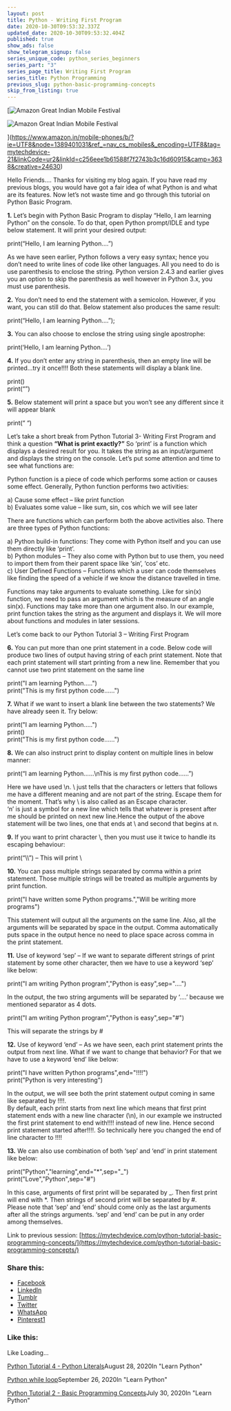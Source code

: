 ```yaml
---
layout: post
title: Python - Writing First Program
date: 2020-10-30T09:53:32.337Z
updated_date: 2020-10-30T09:53:32.404Z
published: true
show_ads: false
show_telegram_signup: false
series_unique_code: python_series_beginners
series_part: "3"
series_page_title: Writing First Program
series_title: Python Programming
previous_slug: python-basic-programming-concepts
skip_from_listing: true
---
```

[![Amazon Great Indian Mobile Festival](https://i2.wp.com/mytechdevice.com/wp-content/uploads/2020/10/amazon-mobile.jpg?resize=640%2C221&ssl=1)

![Amazon Great Indian Mobile Festival](https://i2.wp.com/mytechdevice.com/wp-content/uploads/2020/10/amazon-mobile.jpg?resize=640%2C221&ssl=1)

](https://www.amazon.in/mobile-phones/b/?ie=UTF8&node=1389401031&ref_=nav_cs_mobiles&_encoding=UTF8&tag=mytechdevice-21&linkCode=ur2&linkId=c256eee1b61588f7f2743b3c16d60915&camp=3638&creative=24630)  
  

Hello Friends…. Thanks for visiting my blog again. If you have read my previous blogs, you would have got a fair idea of what Python is and what are its features. Now let’s not waste time and go through this tutorial on Python Basic Program.

**1.** Let’s begin with Python Basic Program to display “Hello, I am learning Python” on the console. To do that, open Python prompt/IDLE and type below statement. It will print your desired output:

print(“Hello, I am learning Python….”)

As we have seen earlier, Python follows a very easy syntax; hence you don’t need to write lines of code like other languages. All you need to do is use parenthesis to enclose the string. Python version 2.4.3 and earlier gives you an option to skip the parenthesis as well however in Python 3.x, you must use parenthesis.

**2.** You don’t need to end the statement with a semicolon. However, if you want, you can still do that. Below statement also produces the same result:

print(“Hello, I am learning Python….”);

**3.** You can also choose to enclose the string using single apostrophe:

print(‘Hello, I am learning Python….’)

**4.** If you don’t enter any string in parenthesis, then an empty line will be printed…try it once!!!! Both these statements will display a blank line.

print()  
print(“”)

**5.** Below statement will print a space but you won’t see any different since it will appear blank

print(“ “)

Let’s take a short break from Python Tutorial 3- Writing First Program and think a question **“What is print exactly?”** So ‘print’ is a function which displays a desired result for you. It takes the string as an input/argument and displays the string on the console. Let’s put some attention and time to see what functions are:

Python function is a piece of code which performs some action or causes some effect. Generally, Python function performs two activities:

a) Cause some effect – like print function  
b) Evaluates some value – like sum, sin, cos which we will see later

There are functions which can perform both the above activities also. There are three types of Python functions:

a) Python build-in functions: They come with Python itself and you can use them directly like ‘print’.  
b) Python modules – They also come with Python but to use them, you need to import them from their parent space like ‘sin’, ‘cos’ etc.  
c) User Defined Functions – Functions which a user can code themselves like finding the speed of a vehicle if we know the distance travelled in time.

Functions may take arguments to evaluate something. Like for sin(x) function, we need to pass an argument which is the measure of an angle sin(x). Functions may take more than one argument also. In our example, print function takes the string as the argument and displays it. We will more about functions and modules in later sessions.

Let’s come back to our Python Tutorial 3 – Writing First Program

**6.** You can put more than one print statement in a code. Below code will produce two lines of output having string of each print statement. Note that each print statement will start printing from a new line. Remember that you cannot use two print statement on the same line

print("I am learning Python…..")  
print("This is my first python code……")

**7.** What if we want to insert a blank line between the two statements? We have already seen it. Try below:

print("I am learning Python…..")  
print()  
print("This is my first python code……")

**8.** We can also instruct print to display content on multiple lines in below manner:

print(“I am learning Python……\\nThis is my first python code……”)

Here we have used \\n. \\ just tells that the characters or letters that follows me have a different meaning and are not part of the string. Escape them for the moment. That’s why \\ is also called as an Escape character.  
‘n’ is just a symbol for a new line which tells that whatever is present after me should be printed on next new line.Hence the output of the above statement will be two lines, one that ends at \\ and second that begins at n.

**9.** If you want to print character \\, then you must use it twice to handle its escaping behaviour:

print(“\\\\”) – This will print \\

**10.** You can pass multiple strings separated by comma within a print statement. Those multiple strings will be treated as multiple arguments by print function.

print("I have written some Python programs.","Will be writing more programs")

This statement will output all the arguments on the same line. Also, all the arguments will be separated by space in the output. Comma automatically puts space in the output hence no need to place space across comma in the print statement.

**11.** Use of keyword ‘sep’ – If we want to separate different strings of print statement by some other character, then we have to use a keyword ‘sep’ like below:

print("I am writing Python program","Python is easy",sep="....")

In the output, the two string arguments will be separated by ‘….’ because we mentioned separator as 4 dots.

print("I am writing Python program","Python is easy",sep="#")

This will separate the strings by #

**12.** Use of keyword ‘end’ – As we have seen, each print statement prints the output from next line. What if we want to change that behavior? For that we have to use a keyword ‘end’ like below:

print("I have written Python programs",end="!!!!")  
print("Python is very interesting")

In the output, we will see both the print statement output coming in same like separated by !!!!.  
By default, each print starts from next line which means that first print statement ends with a new line character (\\n), in our example we instructed the first print statement to end with!!!! instead of new line. Hence second print statement started after!!!!. So technically here you changed the end of line character to !!!!

**13.** We can also use combination of both ‘sep’ and ‘end’ in print statement like below:

print("Python","learning",end="\*",sep="\_")  
print("Love","Python",sep="#")

In this case, arguments of first print will be separated by \_. Then first print will end with \*. Then strings of second print will be separated by #.  
Please note that ‘sep’ and ‘end’ should come only as the last arguments after all the strings arguments. ‘sep’ and ‘end’ can be put in any order among themselves.

Link to previous session: [https://mytechdevice.com/python-tutorial-basic-programming-concepts/](https://mytechdevice.com/python-tutorial-basic-programming-concepts/)

### Share this:

*   [Facebook](https://mytechdevice.com/python-tutorial-3-writing-first-program/?share=facebook&nb=1 "Click to share on Facebook")
*   [LinkedIn](https://mytechdevice.com/python-tutorial-3-writing-first-program/?share=linkedin&nb=1 "Click to share on LinkedIn")
*   [Tumblr](https://mytechdevice.com/python-tutorial-3-writing-first-program/?share=tumblr&nb=1 "Click to share on Tumblr")
*   [Twitter](https://mytechdevice.com/python-tutorial-3-writing-first-program/?share=twitter&nb=1 "Click to share on Twitter")
*   [WhatsApp](https://mytechdevice.com/python-tutorial-3-writing-first-program/?share=jetpack-whatsapp&nb=1 "Click to share on WhatsApp")
*   [Pinterest1](https://mytechdevice.com/python-tutorial-3-writing-first-program/?share=pinterest&nb=1 "Click to share on Pinterest")

### Like this:

Like Loading...

[Python Tutorial 4 - Python Literals](https://mytechdevice.com/python-tutorial-4-python-literals/ "Python Tutorial 4 - Python Literals")August 28, 2020In "Learn Python"

[Python while loop](https://mytechdevice.com/python-while-loop/ "Python while loop")September 26, 2020In "Learn Python"

[Python Tutorial 2 - Basic Programming Concepts](https://mytechdevice.com/python-tutorial-2-basic-programming-concepts/ "Python Tutorial 2 - Basic Programming Concepts")July 30, 2020In "Learn Python"